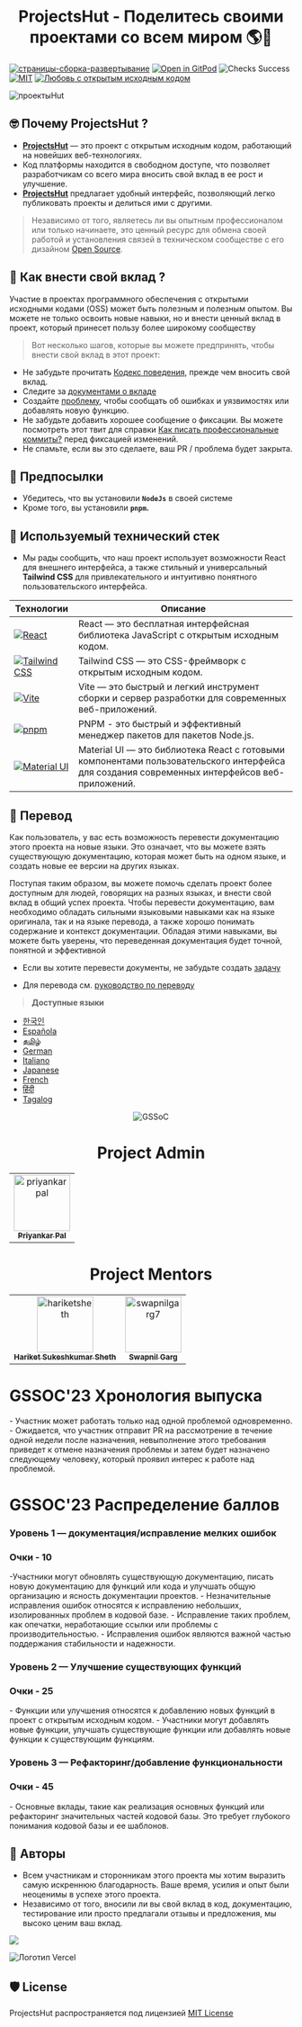 <h1 align="center"> ProjectsHut - Поделитесь своими проектами со всем миром 🌎🌈</h1>

[![страницы-сборка-развертывание](https://github.com/priyankarpal/ProjectsHut/actions/workflows/pages/pages-build-deployment/badge.svg?branch=main)](https://github.com/priyankarpal/ProjectsHut/actions/workflows/pages/pages-build-deployment) [![Open in GitPod](https://img.shields.io/badge/Gitpod-Ready--to--Code-blue?logo=gitpod)](https://gitpod.io/#https://github.com/priyankarpal/ProjectsHut) ![Checks Success](https://badgen.net/github/checks/node-formidable/node-formidable) [![MIT](https://badgen.net/badge/license/MIT/blue)](https://github.com/priyankarpal/ProjectsHut/blob/main/LICENS)
[![Любовь с открытым исходным кодом](https://badges.frapsoft.com/os/v1/open-source.png?v=103)](https://github.com/ellerbrock/open-source-badges/)

![проектыHut](https://user-images.githubusercontent.com/88102392/235369195-189ad8cd-31df-4099-8b99-3efac3056651.png)

## 🤓 Почему ProjectsHut ?

- **[ProjectsHut](https://projectshut.vercel.app)** — это проект с открытым исходным кодом, работающий на новейших веб-технологиях.
- Код платформы находится в свободном доступе, что позволяет разработчикам со всего мира вносить свой вклад в ее рост и улучшение.
- **[ProjectsHut](https://projectshut.vercel.app)** предлагает удобный интерфейс, позволяющий легко публиковать проекты и делиться ими с другими.

> Независимо от того, являетесь ли вы опытным профессионалом или только начинаете, это ценный ресурс для обмена своей работой и установления связей в техническом сообществе с его дизайном [Open Source](https://opensource.guide).

## 🤔 Как внести свой вклад ?

Участие в проектах программного обеспечения с открытыми исходными кодами (OSS) может быть полезным и полезным опытом. Вы можете не только освоить новые навыки, но и внести ценный вклад в проект, который принесет пользу более широкому сообществу

> Вот несколько шагов, которые вы можете предпринять, чтобы внести свой вклад в этот проект:

- Не забудьте прочитать [Кодекс поведения](https://github.com/priyankarpal/ProjectsHut/blob/main/CODE_OF_CONDUCT.md), прежде чем вносить свой вклад.
- Следите за [документами о вкладе](/contributing.md)
- Создайте [проблему](https://github.com/priyankarpal/ProjectsHut/issues/new/choose), чтобы сообщать об ошибках и уязвимостях или добавлять новую функцию.
- Не забудьте добавить хорошее сообщение о фиксации. Вы можете посмотреть этот твит для справки [Как писать профессиональные коммиты?](https://twitter.com/Priyankarpal/status/1638403157863673859) перед фиксацией изменений.
- Не спамьте, если вы это сделаете, ваш PR / проблема будет закрыта.

## 🤏 Предпосылки

- Убедитесь, что вы установили **`NodeJs`** в своей системе
- Кроме того, вы установили **`pnpm`.**

## 🧰 Используемый технический стек

- Мы рады сообщить, что наш проект использует возможности React для внешнего интерфейса, а также стильный и универсальный **Tailwind CSS** для привлекательного и интуитивно понятного пользовательского интерфейса.

| Технологии                                                                                                                                           | Описание                                                                                         |
| ---------------------------------------------------------------------------------------------------------------------------------------------------- | -------------------------------------------------------------------------------------------------|
| [![React](https://img.shields.io/badge/-React-blue?style=flat-square&logo=react&logoColor=white)](https://reactjs.org/)                              | React — это бесплатная интерфейсная библиотека JavaScript с открытым исходным кодом.                                       |
| [![Tailwind CSS](https://img.shields.io/badge/-Tailwind%20CSS-38B2AC?style=flat-square&logo=tailwind-css&logoColor=white)](https://tailwindcss.com/) | Tailwind CSS — это CSS-фреймворк с открытым исходным кодом.                                                       |
| [![Vite](https://img.shields.io/static/v1?style=for-the-badge&message=Vite&color=646CFF&logo=Vite&logoColor=FFFFFF&label=)](https://vitejs.dev/)     | Vite — это быстрый и легкий инструмент сборки и сервер разработки для современных веб-приложений.       |
| [![pnpm](https://img.shields.io/static/v1?style=for-the-badge&message=pnpm&color=222222&logo=pnpm&logoColor=F69220&label=)](https://pnpm.io/)        | PNPM - это быстрый и эффективный менеджер пакетов для пакетов Node.js.                       |
| [![Material UI](https://img.shields.io/badge/-Material_UI-0081CB?logo=Material-UI&logoColor=white&style=for-the-badge)](https://mui.com/)            | Material UI — это библиотека React с готовыми компонентами пользовательского интерфейса для создания современных интерфейсов веб-приложений. |

## 📙 Перевод

Как пользователь, у вас есть возможность перевести документацию этого проекта на новые языки. Это означает, что вы можете взять существующую документацию, которая может быть на одном языке, и создать новые ее версии на других языках.

Поступая таким образом, вы можете помочь сделать проект более доступным для людей, говорящих на разных языках, и внести свой вклад в общий успех проекта. Чтобы перевести документацию, вам необходимо обладать сильными языковыми навыками как на языке оригинала, так и на языке перевода, а также хорошо понимать содержание и контекст документации. Обладая этими навыками, вы можете быть уверены, что переведенная документация будет точной, понятной и эффективной

- Если вы хотите перевести документы, не забудьте создать [задачу](https://github.com/priyankarpal/ProjectsHut/issues/new?assignees=&labels=Translate&template=translation-.md&title=+Translate)

- Для перевода см. [руководство по переводу](https://github.com/priyankarpal/ProjectsHut/blob/main/translations/translation_guide.md)

> **Доступные языки**

- [한국인](https://github.com/priyankarpal/ProjectsHut/tree/main/translations/Korean)
- [Española](https://github.com/priyankarpal/ProjectsHut/tree/main/translations/Spanish)
- [தமிழ்](https://github.com/priyankarpal/ProjectsHut/tree/main/translations/Tamil)
- [German](https://github.com/priyankarpal/ProjectsHut/tree/main/translations/German)
- [Italiano](https://github.com/priyankarpal/ProjectsHut/tree/main/translations/Italian)
- [Japanese](https://github.com/priyankarpal/ProjectsHut/tree/main/translations/Japanese)
- [French](https://github.com/priyankarpal/ProjectsHut/tree/main/translations/French)
- [हिंदी](https://github.com/priyankarpal/ProjectsHut/tree/main/translations/Hindi)
- [Tagalog](https://github.com/priyankarpal/ProjectsHut/tree/main/translations/Tagalog)

<div align=center>
<img alt="GSSoC" src="https://github.com/priyankarpal/ProjectsHut/assets/88102392/0c5debf5-d414-4916-87d8-e1a710773ae3">
</div>

<h1 align=center> Project Admin </h1>
<table align=center >
        <tr>
            <td align="center"><a href="https://github.com/priyankarpal"><img alt="priyankarpal"
                        src="https://github.com/priyankarpal.png" width="100px;"><br><sub><b> Priyankar Pal
                        </b></sub></a><br></td> </a></td>

</table>

<h1 align=center> Project Mentors </h1>
<table align=center>
        <tr>
            <td align="center"><a href="https://github.com/hariketsheth"><img alt="hariketsheth"
                        src="https://github.com/hariketsheth.png" width="100px;"><br><sub><b> Hariket Sukeshkumar Sheth
                        </b></sub></a><br></td> </a></td>
            <td align="center"><a href="https://github.com/swapnilgarg7"><img alt="swapnilgarg7"
                        src="https://github.com/swapnilgarg7.png" width="100px;"><br><sub><b> Swapnil Garg
                        </b></sub></a><br></td></a></td>
</table>

<h1> GSSOC'23 Хронология выпуска </h1>
- Участник может работать только над одной проблемой одновременно.   
- Ожидается, что участник отправит PR на рассмотрение в течение одной недели после назначения, невыполнение этого требования приведет к отмене назначения проблемы и затем будет назначено следующему человеку, который проявил интерес к работе над проблемой.

<h1> GSSOC'23 Распределение баллов </h1>
<h3> Уровень 1 — документация/исправление мелких ошибок </h3> 
<h3>Очки - 10</h3>
-Участники могут обновлять существующую документацию, писать новую документацию для функций или кода и улучшать общую организацию и ясность документации проектов.  
- Незначительные исправления ошибок относятся к исправлению небольших, изолированных проблем в кодовой базе.  
- Исправление таких проблем, как опечатки, неработающие ссылки или проблемы с производительностью. 
- Исправления ошибок являются важной частью поддержания стабильности и надежности.

<h3>Уровень 2 — Улучшение существующих функций </h3>
<h3> Очки - 25 </h3>
- Функции или улучшения относятся к добавлению новых функций в проект с открытым исходным кодом.     
- Участники могут добавлять новые функции, улучшать существующие функции или добавлять новые функции к существующим функциям.

<h3> Уровень 3 — Рефакторинг/добавление функциональности </h3>
<h3> Очки - 45 </h3>
- Основные вклады, такие как реализация основных функций или рефакторинг значительных частей кодовой базы. Это требует глубокого понимания кодовой базы и ее шаблонов.

## 🤝 Авторы

- Всем участникам и сторонникам этого проекта мы хотим выразить самую искреннюю благодарность. Ваше время, усилия и опыт были неоценимы в успехе этого проекта.
- Независимо от того, вносили ли вы свой вклад в код, документацию, тестирование или просто предлагали отзывы и предложения, мы высоко ценим ваш вклад.

<a href="https://github.com/priyankarpal/ProjectsHut/graphs/contributors">
  <img src="https://contrib.rocks/image?repo=priyankarpal/ProjectsHut" />
</a>

![Логотип Vercel](https://camo.githubusercontent.com/37b009b52b3a9af7886f52e75cd76d1b32fef331ab1dc2108089c0ced0b7635f/68747470733a2f2f7777772e6461746f636d732d6173736574732e636f6d2f33313034392f313631383938333239372d706f77657265642d62792d76657263656c2e737667)

## 🛡️ License

ProjectsHut распространяется под лицензией [MIT License](https://github.com/priyankarpal/ProjectsHut/blob/main/LICENSE)
